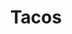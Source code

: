 ---
image: /images/tacos.jpg
title: Tacos
description: |-
    A taco is a traditional Mexican dish consisting of a corn or wheat tortilla folded or rolled around a filling.
price: '3.50'
menu: tacos
order: 1
---